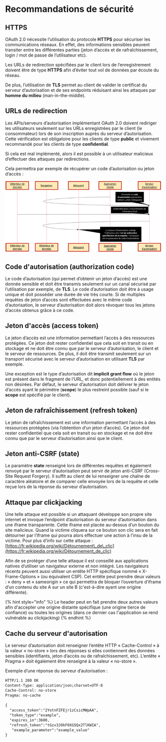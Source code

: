 # Recommandations de sécurité

## HTTPS

OAuth 2.0 nécessite l’utilisation du protocole **HTTPS** pour sécuriser les communications réseaux. En effet, des informations sensibles peuvent transiter entre les différentes parties \(jeton d’accès et de rafraîchissement, login / mot de passe de l’utilisateur etc\).

Les URLs de redirection spécifiées par le client lors de l’enregistrement doivent être de type **HTTPS** afin d’éviter tout vol de données par écoute du réseau.

De plus, l’utilisation de **TLS** permet au client de valider le certificat du serveur d’autorisation et de ses endpoints réduisant ainsi les attaques par **homme du milieu** \(man-in-the-middle\).

## URLs de redirection

Les APIs/serveurs d’autorisation implémentant OAuth 2.0 doivent rediriger les utilisateurs seulement sur les URLs enregistrées par le client \(le consommateur\) lors de son inscription auprès du serveur d’autorisation. Cette vérification est obligatoire pour les clients de type **public** et vivement recommandé pour les clients de type **confidential**. 

Si cela est mal implémenté, alors il est possible à un utilisateur malicieux d’effectuer des attaques par redirections.

Cela permettra par exemple de récupérer un code d’autorisation ou jeton d’accès :

![](../../../.gitbook/assets/ba12a98d25db0fa94571a3d9ebc6bd13.png)

## Code d'autorisation \(authorization code\)

Le code d’autorisation \(qui permet d’obtenir un jeton d’accès\) est une donnée sensible et doit être transmis seulement sur un canal sécurisé par l’utilisation par exemple, de **TLS**. Le code d’autorisation doit être à usage unique et doit posséder une durée de vie très courte. Si de multiples requêtes de jeton d’accès sont effectuées avec le même code d’autorisation, le serveur d’autorisation doit alors révoquer tous les jetons d’accès obtenus grâce à ce code.

## Jeton d'accès \(access token\)

Le jeton d’accès est une information permettant l’accès à des ressources protégées. Ce jeton doit rester confidentiel que cela soit en transit ou en stockage et ne doit être connu que par le serveur d’autorisation, le client et le serveur de ressources. De plus, il doit être transmit seulement sur un transport sécurisé avec le serveur d’autorisation en utilisant **TLS** par exemple.

Une exception est le type d’autorisation dit **implicit grant flow** où le jeton est présent dans le fragment de l’URL, et donc potentiellement à des entités non désirées. Par défaut, le serveur d’autorisation doit délivrer le jeton d’accès ayant le périmètre \(**scope**\) le plus restreint possible \(sauf si le **scope** est spécifié par le client\).

## Jeton de rafraîchissement \(refresh token\)

Le jeton de rafraîchissement est une information permettant l’accès à des ressources protégées \(via l’obtention d’un jeton d’accès\). Ce jeton doit rester confidentiel que cela soit en transit ou en stockage et ne doit être connu que par le serveur d’autorisation ainsi que le client.

## Jeton anti-CSRF \(state\)

Le paramètre **state** renseigné lors de différentes requêtes et également renvoyé par le serveur d’autorisation peut servir de jeton anti-CSRF \(Cross-Site Request Forgery\). Il suffit au client de lui renseigner une chaîne de caractère aléatoire et de comparer celle envoyée lors de la requête et celle reçue lors de la réponse du serveur d’autorisation.

## Attaque par clickjacking

Une telle attaque est possible si un attaquant développe son propre site internet et invoque l’endpoint d’autorisation du serveur d’autorisation dans une iframe transparente. Cette iframe est placée au-dessus d’un bouton du site malicieux. Quand la victime cliquera sur ce bouton son clic sera en fait détourner par l’iframe qui pourra alors effectuer une action à l'insu de la victime. Pour plus d’info sur cette attaque : [https://fr.wikipedia.org/wiki/Détournement\_de\_clic](https://fr.wikipedia.org/wiki/Détournement_de_clic)

Afin de se protéger d’une telle attaque il est conseillé aux applications natives d’utiliser un navigateur externe et non intégré. Les navigateurs récents peuvent aussi utiliser un entête HTTP spécifique nommé « X-Frame-Options » \(ou équivalent CSP\). Cet entête peut prendre deux valeurs : « deny » et « sameorigin » ce qui permettra de bloquer l’ouverture d’iframe d’un contenu du site A sur un site B \(c'est-à-dire ayant une origine différente\).

{% hint style="info" %}
Le header peut en fait prendre deux autres valeurs afin d'accepter une origine distante spécifique \(une origine tierce de confiance\) ou toutes les origines \(dans ce dernier cas l'application se rend vulnérable au clickjacking\)
{% endhint %}

## Cache du serveur d'autorisation

Le serveur d’autorisation doit renseigner l’entête HTTP « Cache-Control » à la valeur « no-store » lors des réponses si elles contiennent des données sensibles \(identifiants, jeton d’accès ou de rafraîchissement, etc\). L’entête « Pragma » doit également être renseigné à la valeur « no-store ».

Exemple d’une réponse du serveur d’autorisation :

```text
HTTP/1.1 200 OK
Content-Type: application/json;charset=UTF-8
Cache-Control: no-store
Pragma: no-cache

{
  "access_token":"2YotnFZFEjr1zCsicMWpAA",
  "token_type":"example",
  "expires_in":3600,
  "refresh_token":"tGzv3JOkF0XG5Qx2TlKWIA",
   "example_parameter":"example_value"
}
```

